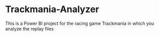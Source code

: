 # Trackmania-Analyzer
This is a Power BI project for the racing game Trackmania in which you analyze the replay files
